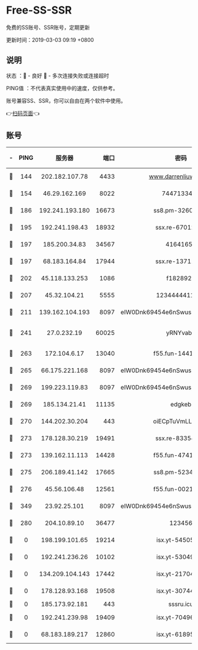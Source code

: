 # Free-SS-SSR

免费的SS账号、SSR账号，定期更新

更新时间：2019-03-03 09:19 +0800

## 说明

状态     ：🙂 - 良好 🙁 - 多次连接失败或连接超时

PING值   ：不代表真实使用中的速度，仅供参考。

账号兼容SS、SSR，你可以自由在两个软件中使用。

👉[扫码页面](https://liesauer.github.io/free-ss-ssr.github.io/)👈

## 账号

|-|PING|服务器|端口|密码|加密方式|区域|
|:----:|:----:|:-----:|-----:|:----:|:----:|:----:|
|🙂|144|202.182.107.78|4433|www.darrenliuwei.com|aes-256-cfb|JP|
|🙂|154|46.29.162.169|8022|7447133485|aes-256-cfb|RU|
|🙂|186|192.241.193.180|16673|ss8.pm-32602550|aes-256-cfb|US|
|🙂|195|192.241.198.43|18932|ssx.re-67012369|aes-256-cfb|US|
|🙂|197|185.200.34.83|34567|41641651|aes-256-cfb|US|
|🙂|197|68.183.164.84|17944|ssx.re-13711103|aes-256-cfb|US|
|🙂|202|45.118.133.253|1086|f1828920|aes-256-cfb|SG|
|🙂|207|45.32.104.21|5555|1234444411111|aes-256-cfb|SG|
|🙂|211|139.162.104.193|8097|eIW0Dnk69454e6nSwuspv9DmS201tQ0D|aes-256-cfb|JP|
|🙂|241|27.0.232.19|60025|yRNYvabB|xchacha20-ietf-poly1305|HK|
|🙂|263|172.104.6.17|13040|f55.fun-14418774|aes-256-cfb|US|
|🙂|265|66.175.221.168|8097|eIW0Dnk69454e6nSwuspv9DmS201tQ0D|aes-256-cfb|US|
|🙂|269|199.223.119.83|8097|eIW0Dnk69454e6nSwuspv9DmS201tQ0D|aes-256-cfb|US|
|🙂|269|185.134.21.41|11135|edgkeb|aes-256-cfb|GB|
|🙂|270|144.202.30.204|443|oiECpTuVmLLxk4Ts|aes-256-cfb|US|
|🙂|273|178.128.30.219|19491|ssx.re-83354256|aes-256-cfb|SG|
|🙂|273|139.162.11.113|14428|f55.fun-47410075|aes-256-cfb|SG|
|🙂|275|206.189.41.142|17665|ss8.pm-52341360|aes-256-cfb|SG|
|🙂|276|45.56.106.48|12561|f55.fun-00211476|aes-256-cfb|US|
|🙂|349|23.92.25.101|8097|eIW0Dnk69454e6nSwuspv9DmS201tQ0D|aes-256-cfb|US|
|🙂|280|204.10.89.10|36477|123456|aes-256-cfb|US|
|🙁|0|198.199.101.65|19214|isx.yt-54505291|aes-256-cfb|US|
|🙁|0|192.241.236.26|10102|isx.yt-53049837|aes-256-cfb|US|
|🙁|0|134.209.104.143|17442|isx.yt-21704008|aes-256-cfb|SG|
|🙁|0|178.128.93.168|19508|isx.yt-30744692|aes-256-cfb|SG|
|🙁|0|185.173.92.181|443|sssru.icu|rc4-md5|RU|
|🙁|0|192.241.239.98|19409|isx.yt-70496605|aes-256-cfb|US|
|🙁|0|68.183.189.217|12860|isx.yt-61895505|aes-256-cfb|SG|
